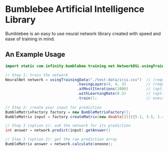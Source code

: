 Bumblebee Artificial Intelligence Library
=========

Bumblebee is an easy to use neural network library created with speed and ease of training in mind.

An Example Usage
---------

```java
import static com.infinity.bumblebee.training.net.NetworkDSL.usingTrainingData;

// Step 1: train the network
NeuralNet network = usingTrainingData("./test-data/iris.csv")  // (required) gives the file with training data
				 				.havingLayers(4, 4, 3)         // (required) gives the shape of the neural network
				 				.atMostIterations(1000)        // (optional) sets the maximum number of iterations to train (default: 100)
				 				.withLearningRate(0.3)         // (optional) sets the learning rate (default: 0.3)
				 				.train();                      // executes the training mechanism
		
// Step 2: create your input for prediction
BumbleMatrixFactory factory = new BumbleMatrixFactory();
BumbleMatrix input = factory.createMatrix(new double[][]{{5.1, 3.5, 1.4, 0.2}});

// Step 3 (option 1): ask the network for its prediction
int answer = network.predict(input).getAnswer()

// Step 3 (option 2): get the raw prediction array
BumbleMatrix answer = network.calculate(oneone);
```